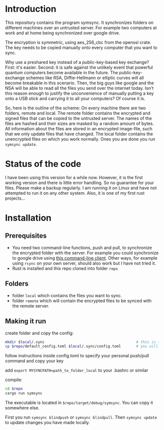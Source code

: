 # Introduction

This repository contains the program symsync. It synchronizes folders on different machines over an untrusted server. For example two computers at work and at home being synchronized over google drive. 

The encryption is symmetric, using aes_256_cbc from the openssl crate. The key needs to be copied manually onto every computer that you want to sync. 

Why use a preshared key instead of a public-key-based key exchange? First: it's easier. Second: it is safe against the unlikely event that powerful quantum computers become available in the future. The public-key-exchange schemes like RSA, Diffie-Hellmann or elliptic curves will all become breakable in this scenario. Then, the big guys like google and the NSA will be able to read all the files you send over the internet today. Isn't this reason enough to justify the unconvenience of manually putting a key onto a USB stick and carrying it to all your computers? Of course it is. 

So, here is the outline of the scheme: On every machine there are two folders, remote and local. The remote folder contains the encrypted and signed files that can be copied to the untrusted server. The names of the files are hashed and their sizes are masked by a random amount of bytes. All information about the files are stored in an encrypted image-file, such that we only update files that have changed. The local folder contains the unencrypted files on which you work normally. Ones you are done you run `symsync update`.

# Status of the code

I have been using this version for a while now. However, it is the first working version and there is little error handling. So no guarantee for your files. Please make a backup regularly. I am running it on Linux and have not attempted to run it on any other system.  Also, it is one of my first rust projects... 

# Installation

## Prerequisites

- You need two command-line functions, push and pull, to synchronize the encrypted folder with the server. For example you could synchronize to google drive using [this command-line client](https://github.com/odeke-em/drive). Other ways, for example using `rsync` on your own server, should also work but I have not tried it.  
- Rust is installed and this repo cloned into folder `repo`


## Folders

- folder `local` which contains the files you want to sync. 
- folder `remote` which will contain the encrypted files to be synced with the remote server.

## Making it run

create folder and copy the config:

~~~~bash
mkdir $local/.sync                                          # this is the folder containing the config file and the clear image file
cp $repo/default_config.toml $local/.sync/config.toml       # you will have to modify the contents of this file!
~~~~

follow instructions inside config.toml to specify your personal push/pull command and copy your key 

add `export MYSYNCPATH=path_to_folder_local` to your .bashrc or similar

compile: 

~~~~bash
cd $repo
cargo run symsync 
~~~~

The executable is located in `$repo/target/debug/symsync`. You can copy it somewhere else. 

First you run `symsync blindpush` or `symsync blindpull`. Then `symsync update` to update changes you have made locally. 













